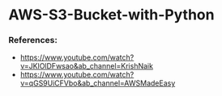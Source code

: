 # AWS-S3-Bucket-with-Python

### References:
 - https://www.youtube.com/watch?v=JKlOlDFwsao&ab_channel=KrishNaik
 - https://www.youtube.com/watch?v=qGS9UiCFVbo&ab_channel=AWSMadeEasy
